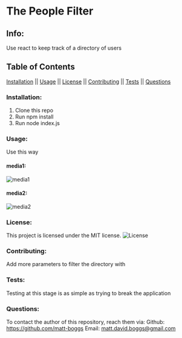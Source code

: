 # The People Filter

## Info: 
Use react to keep track of a directory of users

## Table of Contents 
 [Installation](#Installation) || [Usage](#Usage) || [License](#License) || [Contributing](#Contributing) || [Tests](#Tests) || [Questions](#Questions)

### Installation:
 1. Clone this repo
 2. Run npm install
 3. Run node index.js


### Usage:
Use this way

#### media1:
![media1]()

#### media2:
![media2]()

### License:
 This project is licensed under the MIT license.
 ![License](https://img.shields.io/badge/license-MIT-blue.svg)

### Contributing:
Add more parameters to filter the directory with


### Tests:
Testing at this stage is as simple as trying to break the application

### Questions:
To contact the author of this repository, reach them via: 
Github: https://github.com/matt-boggs
Email: matt.david.boggs@gmail.com